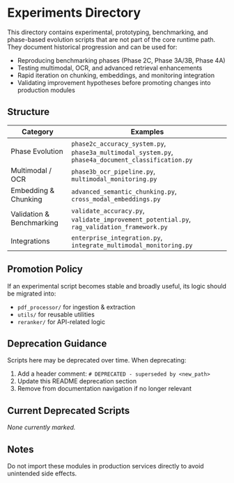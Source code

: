 # Experiments Directory

This directory contains experimental, prototyping, benchmarking, and phase-based evolution scripts that are not part of the core runtime path. They document historical progression and can be used for:

- Reproducing benchmarking phases (Phase 2C, Phase 3A/3B, Phase 4A)
- Testing multimodal, OCR, and advanced retrieval enhancements
- Rapid iteration on chunking, embeddings, and monitoring integration
- Validating improvement hypotheses before promoting changes into production modules

## Structure

| Category | Examples |
|----------|----------|
| Phase Evolution | `phase2c_accuracy_system.py`, `phase3a_multimodal_system.py`, `phase4a_document_classification.py` |
| Multimodal / OCR | `phase3b_ocr_pipeline.py`, `multimodal_monitoring.py` |
| Embedding & Chunking | `advanced_semantic_chunking.py`, `cross_modal_embeddings.py` |
| Validation & Benchmarking | `validate_accuracy.py`, `validate_improvement_potential.py`, `rag_validation_framework.py` |
| Integrations | `enterprise_integration.py`, `integrate_multimodal_monitoring.py` |

## Promotion Policy
If an experimental script becomes stable and broadly useful, its logic should be migrated into:
- `pdf_processor/` for ingestion & extraction
- `utils/` for reusable utilities
- `reranker/` for API-related logic

## Deprecation Guidance
Scripts here may be deprecated over time. When deprecating:
1. Add a header comment: `# DEPRECATED - superseded by <new_path>`
2. Update this README deprecation section
3. Remove from documentation navigation if no longer relevant

## Current Deprecated Scripts
_None currently marked._

## Notes
Do not import these modules in production services directly to avoid unintended side effects.
